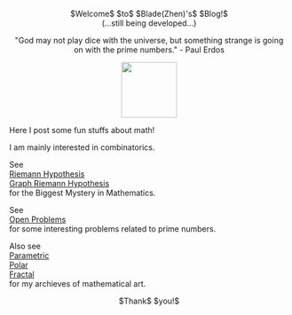 <p align="center">
$Welcome$ $to$ $Blade(Zhen)'s$ $Blog!$
<br/>
(...still being developed...)
</p> 

<p align="center">
"God may not play dice with the universe, but something strange is going on with the prime numbers." - Paul Erdos
</p> 

<p align="center"><img src= "https://user-images.githubusercontent.com/66701331/182988392-6dc55f54-b27b-414b-a433-48f172b1209d.png" width="100" height="100" ></p>
Here I post some fun stuffs about math! 

I am mainly interested in combinatorics.
<p/>

See 
<br/>
<a href="https://bladezhenlei.github.io/Riemann-Hypothesis/"> Riemann Hypothesis</a>
<br/>
<a href="https://bladezhenlei.github.io/Graph-Riemann-Hypothesis/"> Graph Riemann Hypothesis </a>
<br/>
for the Biggest Mystery in Mathematics. 




See
<br/>
<a href="https://bladezhenlei.github.io/Open-Problems/"> Open Problems </a>
<br/>
for some interesting problems related to prime numbers.
<br/>

Also see
<br/>
<a href="https://bladezhenlei.github.io/Gallery-Parametric/"> Parametric </a>
<br/>
<a href="https://bladezhenlei.github.io/Gallery-Polar/"> Polar </a>
<br/>
<a href="https://bladezhenlei.github.io/Gallery-Fractal/"> Fractal </a>
<br/>
for my archieves of mathematical art.

<p align="center">
$Thank$ $you!$
</p>


<html lang="en">
<head>
<meta http-equiv="content-type" content="text/html; charset=utf-8">
<script type="text/javascript" charset="utf-8" src="
https://cdn.mathjax.org/mathjax/latest/MathJax.js?config=TeX-AMS-MML_HTMLorMML,
https://vincenttam.github.io/javascripts/MathJaxLocal.js"></script>
</head>
